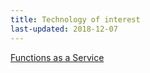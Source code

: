 ```yaml
---
title: Technology of interest
last-updated: 2018-12-07
---
```


[Functions as a Service](faas.html)
